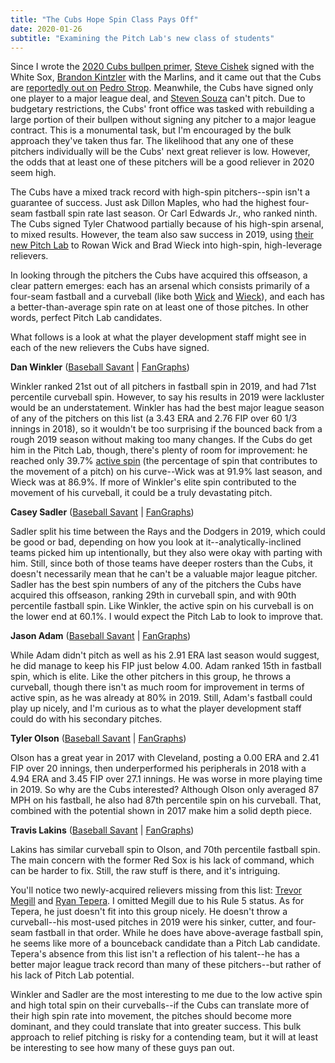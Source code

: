 ```yaml
---
title: "The Cubs Hope Spin Class Pays Off"
date: 2020-01-26
subtitle: "Examining the Pitch Lab's new class of students"
---
```


Since I wrote the [2020 Cubs bullpen primer](https://25thman.com/a-2020-cubs-bullpen-primer/), [Steve Cishek](https://www.fangraphs.com/players/steve-cishek/6483/stats?position=P) signed with the White Sox, [Brandon Kintzler](https://www.fangraphs.com/players/brandon-kintzler/9939/stats?position=P) with the Marlins, and it came out that the Cubs are [reportedly out on](https://www.bleachernation.com/cubs/2020/01/23/cubs-reportedly-out-on-pedro-strop/) [Pedro Strop](https://www.fangraphs.com/players/pedro-strop/4070/stats?position=P). Meanwhile, the Cubs have signed only one player to a major league deal, and [Steven Souza](https://www.fangraphs.com/players/steven-souza-jr/5667/stats?position=OF) can't pitch. Due to budgetary restrictions, the Cubs' front office was tasked with rebuilding a large portion of their bullpen without signing any pitcher to a major league contract. This is a monumental task, but I'm encouraged by the bulk approach they've taken thus far. The likelihood that any one of these pitchers individually will be the Cubs' next great reliever is low. However, the odds that at least one of these pitchers will be a good reliever in 2020 seem high.

The Cubs have a mixed track record with high-spin pitchers--spin isn't a guarantee of success. Just ask Dillon Maples, who had the highest four-seam fastball spin rate last season. Or Carl Edwards Jr., who ranked ninth. The Cubs signed Tyler Chatwood partially because of his high-spin arsenal, to mixed results. However, the team also saw success in 2019, using [their new Pitch Lab](https://theathletic.com/1220440/2019/09/18/weird-science-the-cubs-pitch-lab-is-turning-fringe-relievers-into-high-leverage-spin-rate-monsters/) to Rowan Wick and Brad Wieck into high-spin, high-leverage relievers.

In looking through the pitchers the Cubs have acquired this offseason, a clear pattern emerges: each has an arsenal which consists primarily of a four-seam fastball and a curveball (like both [Wick](https://www.fangraphs.com/players/rowan-wick/14646/stats?position=P) and [Wieck](https://www.fangraphs.com/players/brad-wieck/16390/stats?position=P)), and each has a better-than-average spin rate on at least one of those pitches. In other words, perfect Pitch Lab candidates.

What follows is a look at what the player development staff might see in each of the new relievers the Cubs have signed.

**Dan Winkler**
([Baseball Savant](https://baseballsavant.mlb.com/savant-player/dan-winkler-595465?stats=statcast-r-pitching-mlb) | [FanGraphs](https://www.fangraphs.com/players/dan-winkler/12237/stats?position=P)) 

Winkler ranked 21st out of all pitchers in fastball spin in 2019, and had 71st percentile curveball spin. However, to say his results in 2019 were lackluster would be an understatement. Winkler has had the best major league season of any of the pitchers on this list (a 3.43 ERA and 2.76 FIP over 60 1/3 innings in 2018), so it wouldn't be too surprising if the bounced back from a rough 2019 season without making too many changes. If the Cubs do get him in the Pitch Lab, though, there's plenty of room for improvement: he reached only 39.7% [active spin](http://tangotiger.com/index.php/site/comments/statcast-lab-active-spin-percentage) (the percentage of spin that contributes to the movement of a pitch) on his curve--Wick was at 91.9% last season, and Wieck was at 86.9%. If more of Winkler's elite spin contributed to the movement of his curveball, it could be a truly devastating pitch.

**Casey Sadler**
([Baseball Savant](https://baseballsavant.mlb.com/savant-player/casey-sadler-594987?stats=statcast-r-pitching-mlb) | [FanGraphs](https://www.fangraphs.com/players/casey-sadler/11209/stats?position=P))

Sadler split his time between the Rays and the Dodgers in 2019, which could be good or bad, depending on how you look at it--analytically-inclined teams picked him up intentionally, but they also were okay with parting with him. Still, since both of those teams have deeper rosters than the Cubs, it doesn't necessarily mean that he can't be a valuable major league pitcher. Sadler has the best spin numbers of any of the pitchers the Cubs have acquired this offseason, ranking 29th in curveball spin, and with 90th percentile fastball spin. Like Winkler, the active spin on his curveball is on the lower end at 60.1%. I would expect the Pitch Lab to look to improve that.

**Jason Adam**
([Baseball Savant](https://baseballsavant.mlb.com/savant-player/jason-adam-592094?stats=statcast-r-pitching-mlb) | [FanGraphs](https://www.fangraphs.com/players/jason-adam/11861/stats?position=P))

While Adam didn't pitch as well as his 2.91 ERA last season would suggest, he did manage to keep his FIP just below 4.00. Adam ranked 15th in fastball spin, which is elite. Like the other pitchers in this group, he throws a curveball, though there isn't as much room for improvement in terms of active spin, as he was already at 80% in 2019. Still, Adam's fastball could play up nicely, and I'm curious as to what the player development staff could do with his secondary pitches.

**Tyler Olson**
([Baseball Savant](https://baseballsavant.mlb.com/savant-player/tyler-olson-621397?stats=statcast-r-pitching-mlb) | 
[FanGraphs](https://www.fangraphs.com/players/tyler-olson/14741/stats?position=P))

Olson has a great year in 2017 with Cleveland, posting a 0.00 ERA and 2.41 FIP over 20 innings, then underperformed his peripherals in 2018 with a 4.94 ERA and 3.45 FIP over 27.1 innings. He was worse in more playing time in 2019. So why are the Cubs interested? Although Olson only averaged 87 MPH on his fastball, he also had 87th percentile spin on his curveball. That, combined with the potential shown in 2017 make him a solid depth piece.

**Travis Lakins**
([Baseball Savant](https://baseballsavant.mlb.com/savant-player/travis-lakins-664042?stats=statcast-r-pitching-mlb) | [FanGraphs](https://www.fangraphs.com/players/travis-lakins/18600/stats?position=P))

Lakins has similar curveball spin to Olson, and 70th percentile fastball spin. The main concern with the former Red Sox is his lack of command, which can be harder to fix. Still, the raw stuff is there, and it's intriguing.

You'll notice two newly-acquired relievers missing from this list: [Trevor Megill](https://www.fangraphs.com/players/trevor-megill/sa828803/stats?position=P) and [Ryan Tepera](https://www.fangraphs.com/players/ryan-tepera/10291/stats?position=P). I omitted Megill due to his Rule 5 status. As for Tepera, he just doesn't fit into this group nicely. He doesn't throw a curveball--his most-used pitches in 2019 were his sinker, cutter, and four-seam fastball in that order. While he does have above-average fastball spin, he seems like more of a bounceback candidate than a Pitch Lab candidate. Tepera's absence from this list isn't a reflection of his talent--he has a better major league track record than many of these pitchers--but rather of his lack of Pitch Lab potential.

Winkler and Sadler are the most interesting to me due to the low active spin and high total spin on their curveballs--if the Cubs can translate more of their high spin rate into movement, the pitches should become more dominant, and they could translate that into greater success. This bulk approach to relief pitching is risky for a contending team, but it will at least be interesting to see how many of these guys pan out.